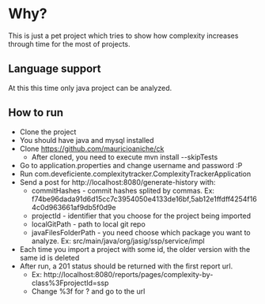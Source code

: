 # Why?

This is just a pet project which tries to show how complexity increases
through time for the most of projects. 

## Language support

At this this time only java project can be analyzed.

## How to run

* Clone the project
* You should have java and mysql installed
* Clone https://github.com/mauricioaniche/ck
  * After cloned, you need to execute mvn install --skipTests
* Go to application.properties and change username and password :P
* Run com.deveficiente.complexitytracker.ComplexityTrackerApplication
* Send a post for http://localhost:8080/generate-history with:
  * commitHashes - commit hashes splited by commas. Ex: f74be96dada91d6d15cc7c3954050e4133de16bf,5ab12e1ffdff4254f164c0d963661af9db5f0d9e
  * projectId - identifier that you choose for the project being imported
  * localGitPath - path to local git repo
  * javaFilesFolderPath - you need choose which package you want to analyze. Ex: src/main/java/org/jasig/ssp/service/impl
* Each time you import a project with some id, the older version with the same id is deleted  
* After run, a 201 status should be returned with the first report url.
	* Ex: http://localhost:8080/reports/pages/complexity-by-class%3FprojectId=ssp
	* Change %3f for ? and go to the url 
 
  